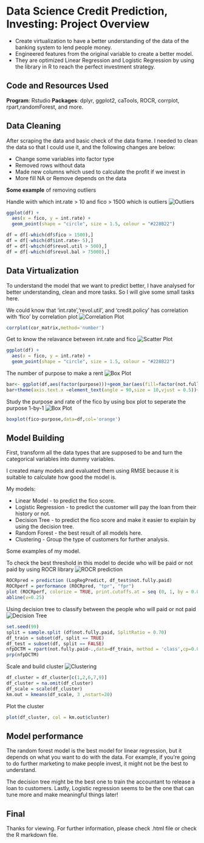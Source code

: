# Data Science Credit Prediction, Investing: Project Overview
- Create virtualization to have a better understanding of the data of the banking system to lend people money.
- Engineered features from the original variable to create a better model.
- They are optimized Linear Regression and Logistic Regression by using the library in R to reach the perfect investment strategy.

## Code and Resources Used
**Program**: Rstudio
**Packages**: dplyr, ggplot2, caTools, ROCR, corrplot, rpart,randomForest, and more.

## Data Cleaning
After scraping the data and basic check of the data frame. I needed to clean the data so that I could use it, and the following changes are below:

- Change some variables into factor type
- Removed rows without data
- Made new columns which used to calculate the profit if we invest in
- More fill NA or Remove depends on the data

**Some example** of removing outliers

Handle wiith which int.rate > 10 and fico > 1500 which is outliers
![Outliers](https://github.com/northpr/LendingClub/blob/main/images/Screen%20Shot%202564-10-28%20at%2011.15.00.png?raw=true)
```R
ggplot(df) +
  aes(x = fico, y = int.rate) +
  geom_point(shape = "circle", size = 1.5, colour = "#228B22")
```

```R
df = df[-which(df$fico > 1500),]
df = df[-which(df$int.rate> 5),]
df = df[-which(df$revol.util > 500),]
df = df[-which(df$revol.bal > 75000),]
```

## Data Virtualization
To understand the model that we want to predict better, I have analysed for better understanding, clean and more tasks. So I will give some small tasks here.

We could know that ‘int.rate’,‘revol.util’, and ‘credit.policy’ has correlation with ‘fico’ by correlation plot
![Correlation Plot](https://github.com/northpr/LendingClub/blob/main/images/Screen%20Shot%202564-10-28%20at%2001.02.50.png)
```R
corrplot(cor_matrix,method='number')
```

Get to know the relavance between int.rate and fico
![Scatter Plot](https://github.com/northpr/LendingClub/blob/main/images/Screen%20Shot%202564-10-28%20at%2001.02.58.png?raw=true)
```R
ggplot(df) +
  aes(x = fico, y = int.rate) +
  geom_point(shape = "circle", size = 1.5, colour = "#228B22")
```

The number of purpose to make a rent
![Box Plot](https://github.com/northpr/LendingClub/blob/main/images/Screen%20Shot%202564-10-28%20at%2001.03.05.png?raw=true)
```R
bar<- ggplot(df,aes(factor(purpose)))+geom_bar(aes(fill=factor(not.fully.paid)),position='dodge')
bar+theme(axis.text.x =element_text(angle = 90,size = 10,vjust = 0.5))+theme_bw()
```

Study the purpose and rate of the fico by using box plot to seperate the purpose 1-by-1
![Box Plot](https://github.com/northpr/LendingClub/blob/main/images/Screen%20Shot%202564-10-28%20at%2010.50.56.png?raw=true)
```R
boxplot(fico~purpose,data=df,col='orange')
```

## Model Building

First, transform all the data types that are supposed to be and turn the categorical variables into dummy variables.

I created many models and evaluated them using RMSE because it is suitable to calculate how good the model is.

My models:
- Linear Model - to predict the fico score.
- Logistic Regression - to predict the customer will pay the loan from their history or not.
- Decision Tree - to predict the fico score and make it easier to explain by using the decision tree.
- Random Forest - the best result of all models here.
- Clustering - Group the type of customers for further analysis.

Some examples of my model.

To check the best threshold in this model to decide who will be paid or not paid by using ROCR library
![ROCR prediction](https://github.com/northpr/LendingClub/blob/main/images/Screen%20Shot%202564-10-28%20at%2010.56.14.png?raw=true)
```R
ROCRpred = prediction (LogRegPredict, df_test$not.fully.paid)
ROCRperf = performance (ROCRpred, "tpr", "fpr")
plot (ROCRperf, colorize = TRUE, print.cutoffs.at = seq (0, 1, by = 0.01), text.adj = c(-0.2, 1.7))
abline(v=0.25)
```

Using decision tree to classify between the people who will paid or not paid
![Decision Tree](https://github.com/northpr/LendingClub/blob/main/images/Screen%20Shot%202564-10-28%20at%2010.58.34.png?raw=true)
```R
set.seed(99)
split = sample.split (df$not.fully.paid, SplitRatio = 0.70)
df_train = subset(df, split == TRUE)
df_test = subset(df, split == FALSE)
nfpDCTM = rpart(not.fully.paid~.,data=df_train, method = 'class',cp=0.002)
prp(nfpDCTM)
```

Scale and build cluster
![Clustering](https://github.com/northpr/LendingClub/blob/main/images/Screen%20Shot%202564-10-28%20at%2010.55.59.png?raw=true)
```R
df_cluster = df_cluster[c(1,2,6,7,9)]
df_cluster = na.omit(df_cluster)
df_scale = scale(df_cluster)
km.out = kmeans(df_scale, 3 ,nstart=20)
```

Plot the cluster
```R
plot(df_cluster, col = km.out$cluster)
```

## Model performance
The random forest model is the best model for linear regression, but it depends on what you want to do with the data. For example, if you're going to do further marketing to make people invest, it might not be the best to understand.

The decision tree might be the best one to train the accountant to release a loan to customers. Lastly, Logistic regression seems to be the one that can tune more and make meaningful things later!

## Final
Thanks for viewing. For further information, please check .html file or check the R markdown file.
